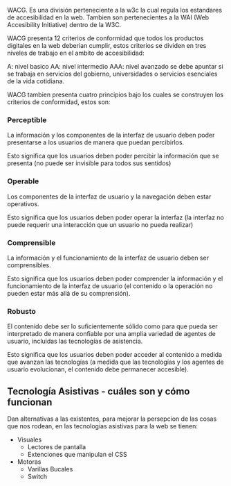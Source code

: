 WACG. Es una división perteneciente a la w3c la cual regula los estandares de accesibilidad en la web. Tambien son pertenecientes a la WAI (Web Accesibility Initiative) dentro de la W3C.

WACG presenta 12 criterios de conformidad que todos los productos digitales en la web deberian cumplir, estos criterios se dividen en tres niveles de trabajo en el ambito de accesibilidad:

A: nivel basico
AA: nivel intermedio
AAA: nivel avanzado se debe apuntar si se trabaja en servicios del gobierno, universidades o servicios esenciales de la vida cotidiana.

WACG tambien presenta cuatro principios bajo los cuales se construyen los criterios de conformidad, estos son:

### Perceptible

La información y los componentes de la interfaz de usuario deben poder presentarse a los usuarios de manera que puedan percibirlos.

Esto significa que los usuarios deben poder percibir la información que se presenta (no puede ser invisible para todos sus sentidos)

### Operable

Los componentes de la interfaz de usuario y la navegación deben estar operativos.

Esto significa que los usuarios deben poder operar la interfaz (la interfaz no puede requerir una interacción que un usuario no pueda realizar)

### Comprensible

La información y el funcionamiento de la interfaz de usuario deben ser comprensibles.

Esto significa que los usuarios deben poder comprender la información y el funcionamiento de la interfaz de usuario (el contenido o la operación no pueden estar más allá de su comprensión).

### Robusto

El contenido debe ser lo suficientemente sólido como para que pueda ser interpretado de manera confiable por una amplia variedad de agentes de usuario, incluidas las tecnologías de asistencia.

Esto significa que los usuarios deben poder acceder al contenido a medida que avanzan las tecnologías (a medida que las tecnologías y los agentes de usuario evolucionan, el contenido debe permanecer accesible).

## Tecnología Asistivas - cuáles son y cómo funcionan

Dan alternativas a las existentes, para mejorar la persepcion de las cosas que nos rodean, en las tecnologias asistivas para la web se tienen:

- Visuales
  - Lectores de pantalla
  - Extenciones que manipulan el CSS
- Motoras
  - Varillas Bucales
  - Switch
